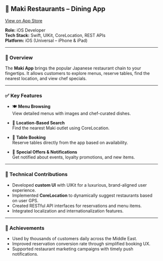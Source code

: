 ## 🍣 Maki Restaurants – Dining App  
[View on App Store](https://apps.apple.com/lv/app/maki-restaurants/id545763446)

**Role:** iOS Developer  
**Tech Stack:** Swift, UIKit, CoreLocation, REST APIs  
**Platform:** iOS (Universal – iPhone & iPad)

---

### 🔹 Overview
The **Maki App** brings the popular Japanese restaurant chain to your fingertips. It allows customers to explore menus, reserve tables, find the nearest location, and view chef specials.

---

### ✅ Key Features
- 🍽️ **Menu Browsing**  
  View detailed menus with images and chef-curated dishes.

- 📍 **Location-Based Search**  
  Find the nearest Maki outlet using CoreLocation.

- 📆 **Table Booking**  
  Reserve tables directly from the app based on availability.

- 🔔 **Special Offers & Notifications**  
  Get notified about events, loyalty promotions, and new items.

---

### 🔧 Technical Contributions
- Developed **custom UI** with UIKit for a luxurious, brand-aligned user experience.
- Implemented **CoreLocation** to dynamically suggest restaurants based on user GPS.
- Created RESTful API interfaces for reservations and menu items.
- Integrated localization and internationalization features.

---

### 🎯 Achievements
- Used by thousands of customers daily across the Middle East.
- Improved reservation conversion rate through simplified booking UX.
- Supported restaurant marketing campaigns with timely push notifications.
